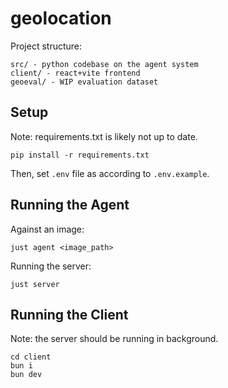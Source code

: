 # geolocation

Project structure:

```
src/ - python codebase on the agent system
client/ - react+vite frontend
geoeval/ - WIP evaluation dataset
```

## Setup

Note: requirements.txt is likely not up to date.

```
pip install -r requirements.txt
```

Then, set `.env` file as according to `.env.example`.

## Running the Agent

Against an image:

`just agent <image_path>`

Running the server:

`just server`

## Running the Client

Note: the server should be running in background.

```
cd client
bun i
bun dev
```
